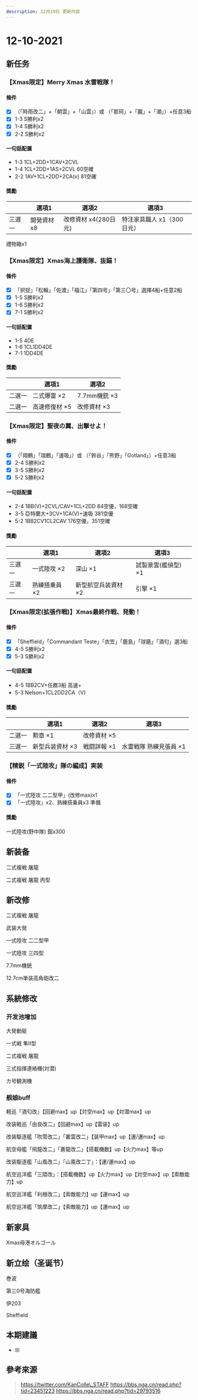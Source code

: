 ```yaml
---
description: 12月10日 更新内容
---
```


# 12-10-2021

## 新任务

### 【Xmas限定】Merry Xmas 水雷戦隊！

#### 條件

* [x] （「時雨改二」+「朝雲」+「山雲」）或 （「那珂」+「朧」+「潮」）+任意3船
* [x] 1-3 S勝利x2
* [x] 1-4 S勝利x2
* [x] 2-2 S勝利x2

#### 一句話配置

* 1-3 1CL+2DD+1CAV+2CVL
* 1-4 1CL+2DD+1AS+2CVL 60空確
* 2-2 1AV+1CL+2DD+2CA(v) 81空確

#### 獎勵

|        | 選項1       | 選項2                | 選項3                      |
| ------ | ----------- | -------------------- | -------------------------- |
| 三選一 | 開発資材 x8 | 改修資材 x4(280日元) | 特注家具職人 x1（300日元） |

禮物箱x1

### 【Xmas限定】Xmas海上護衛隊、抜錨！

#### 條件

* [x] 「択捉」「松輪」「佐渡」「福江」「第四号」「第三〇号」選擇4船+任意2船
* [x] 1-5 S勝利x2
* [x] 1-6 S勝利x2
* [x] 7-1 S勝利x2

#### 一句話配置

* 1-5 4DE
* 1-6 1CL1DD4DE
* 7-1 1DD4DE

#### 獎勵

|        | 選項1         | 選項2        |
| ------ | ------------- | ------------ |
| 二選一 | 二式爆雷 ×2   | 7.7mm機銃 ×3 |
| 二選一 | 高速修復材 ×5 | 改修資材 ×3  |

### 【Xmas限定】聖夜の翼、出撃せよ！

#### 條件

* [x] （「翔鶴」「瑞鶴」「速吸」）或 （「鈴谷」「熊野」「Gotland」）+任意3船
* [x] 2-4 S勝利x2
* [x] 3-5 S勝利x2
* [x] 5-2 S勝利x2

#### 一句話配置

* 2-4 1BB(V)+2CVL/CAV+1CL+2DD 84空優，168空確
* 3-5 亞特蘭大+3CV+1CA(V)+速吸 381空優
* 5-2 1BB2CV1CL2CAV 176空優，351空確

#### 獎勵

|        | 選項1         | 選項2               | 選項3               |
| ------ | ------------- | ------------------- | ------------------- |
| 三選一 | 一式陸攻 ×2   | 深山 ×1             | 試製景雲(艦偵型) ×1 |
| 三選一 | 熟練搭乗員 ×2 | 新型航空兵装資材 ×2 | 引擎 ×1             |

### 【Xmas限定(拡張作戦)】Xmas最終作戦、発動！

#### 條件

* [x] 「Sheffield」「Commandant Teste」「衣笠」「鹿島」「球磨」「酒匂」選3船
* [x] 4-5 S勝利x2
* [x] 5-3 S勝利x2

#### 一句話配置

* 4-5 1BB2CV+任務3船 高速+
* 5-3 Nelson+1CL2DD2CA（V) 

#### 獎勵

|        | 選項1           | 選項2       | 選項3                  |
| ------ | --------------- | ----------- | ---------------------- |
| 二選一 | 勲章 ×1         | 改修資材 ×5 |                        |
| 三選一 | 新型兵装資材 ×3 | 戦闘詳報 ×1 | 水雷戦隊 熟練見張員 ×1 |

### 【精鋭「一式陸攻」隊の編成】実装

#### 條件

* [x] 「一式陸攻 二二型甲」(改修max)x1
* [x] 「一式陸攻」x2、熟練搭乗員x3 準備

#### 獎勵

一式陸攻(野中隊)
鋁x300

## 新装备

二式複戦 屠龍

二式複戦 屠龍 丙型

## 新改修

二式複戦 屠龍

武装大発

一式陸攻 二二型甲

一式陸攻 三四型

7.7mm機銃

12.7cm単装高角砲改二

## 系統修改

### 开发池增加

大発動艇

一式戦 隼II型

二式複戦 屠龍

三式指揮連絡機(対潜)

カ号観測機

### 舰娘buff

軽巡「酒匂改」【回避max】up【対空max】up【対潜max】up

改装軽巡「由良改二」【回避max】up【雷装】up

改装駆逐艦「吹雪改二」「叢雲改二」【装甲max】up【運/運max】up

航空母艦「飛龍改二」「蒼龍改二」【搭載機数】up【火力max】等up

改装駆逐艦「山風改二」「山風改二丁」：【運/運max】up

航空巡洋艦「三隈改」：【搭載機数】up【火力max】up【対空max】up【索敵能力】up

航空巡洋艦「利根改二」【索敵能力】up【運max】up

航空巡洋艦「筑摩改二」【索敵能力】up【運max】up

## 新家具

Xmas母港オルゴール

## 新立绘（圣诞节）

巻波

第三0号海防艦

伊203

Sheffield


## 本期建議

* [x] 

## 參考來源

> https://twitter.com/KanColle\_STAFF
> https://bbs.nga.cn/read.php?tid=23451223
> https://bbs.nga.cn/read.php?tid=29793516
